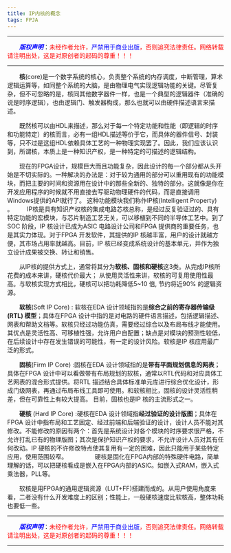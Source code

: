 ```yaml
---
title: IP内核的概念
tags: FPJA
---
```


------

&emsp;&emsp;<font color=blue>**_版权声明_**</font>：<font color=red>未经作者允许，<font color=blue>严禁用于商业出版</font>，否则追究法律责任。网络转载请注明出处，这是对原创者的起码的尊重！！！</font>

<style>table{word-break:initial;}</style>

------



　　**核**(core)是一个数字系统的核心，负责整个系统的内存调度，中断管理，算术逻辑运算等，如同整个系统的大脑，是由物理电气实现逻辑功能的关键。尽管复杂，但不可忽略的是，核同其他数字器件一样，也是一个典型的逻辑器件（准确的说是时序逻辑），也由逻辑门、触发器构成，那么也就可以由硬件描述语言来描述。 
  
　　既然核可以由HDL来描述，那么对于每一个特定功能和性能（即逻辑的时序和功能特定）的核而言，必有一组HDL描述等价于它，而具体的器件信号、封装等，只不过是这组HDL依赖具体工艺的一种物理实现罢了。因此，我们应该认识到，所谓核，本质上是一种知识产权，是一种特定的可描述的逻辑结构。 
  
　　现在的FPGA设计，规模巨大而且功能复杂，因此设计的每一个部分都从头开始是不切实际的。一种解决的办法是：对于较为通用的部分可以重用现有的功能模块，而把主要的时间和资源用在设计中的那些全新的、独特的部分。这就像是你在开发应用程序的时候就不用直接去写驱动物理硬件的代码，而是直接调用Windows提供的API就行了。 这种功能模块我们称作IP核(Intelligent Property) 。 
　　IP核是具有知识产权核的集成电路芯核总称，是经过反复验证过的、具有特定功能的宏模块，与芯片制造工艺无关，可以移植到不同的半导体工艺中。到了SOC 阶段，IP 核设计已成为ASIC 电路设计公司和FPGA 提供商的重要任务，也是其实力体现。对于FPGA 开发软件，其提供的IP 核越丰富，用户的设计就越方便，其市场占用率就越高。目前，IP 核已经变成系统设计的基本单元，并作为独立设计成果被交换、转让和销售。 
  
　　从IP核的提供方式上，通常将其分为**软核、固核和硬核**这3类。从完成IP核所花费的成本来讲，硬核代价最大； 从使用灵活性来讲，软核的可复用使用性最高。与软核实现方式相比，硬核可以把功耗降低5~10 倍, 节约将近90% 的逻辑资源。 
  
　　**软核**(Soft IP Core) : 软核在EDA 设计领域指的是**综合之前的寄存器传输级(RTL) 模型**；具体在FPGA 设计中指的是对电路的硬件语言描述，包括逻辑描述、网表和帮助文档等。软核只经过功能仿真，需要经过综合以及布局布线才能使用。其优点是灵活性高、可移植性强，允许用户自配置；缺点是对模块的预测性较低，在后续设计中存在发生错误的可能性，有一定的设计风险。软核是IP 核应用最广泛的形式。
  
　　**固核**(Firm IP Core) :固核在EDA 设计领域指的是**带有平面规划信息的网表**；具体在FPGA 设计中可以看做带有布局规划的软核，通常以RTL代码和对应具体工艺网表的混合形式提供。将RTL 描述结合具体标准单元库进行综合优化设计，形成门级网表，再通过布局布线工具即可使用。和软核相比，固核的设计灵活性稍差，但在可靠性上有较大提高。 目前，固核也是IP 核的主流形式之一。 
  
　　**硬核** (Hard IP Core) :硬核在EDA 设计领域指**经过验证的设计版图**；具体在FPGA 设计中指布局和工艺固定、经过前端和后端验证的设计，设计人员不能对其修改。不能修改的原因有两个：首先是系统设计对各个模块的时序要求很严格，不允许打乱已有的物理版图；其次是保护知识产权的要求，不允许设计人员对其有任何改动。IP 硬核的不许修改特点使其复用有一定的困难，因此只能用于某些特定应用，使用范围较窄。 
　　
　　硬核是固化在FPGA内部的特殊硬件电路，简单理解的话，可以把硬核看成是嵌入在FPGA内部的ASIC。如嵌入式RAM，嵌入式乘法器，PLL等。
  
　　软核是用FPGA的通用逻辑资源（LUT+FF)搭建而成的。从用户使用角度来看，二者没有什么开发难度上的区别；性能上，一般硬核速度比软核高，整体功耗也要低一些。 
  
  








------

&emsp;&emsp;<font color=blue>**_版权声明_**</font>：<font color=red>未经作者允许，<font color=blue>严禁用于商业出版</font>，否则追究法律责任。网络转载请注明出处，这是对原创者的起码的尊重！！！</font>

------
